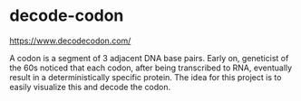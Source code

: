 # decode-codon
https://www.decodecodon.com/

A codon is a segment of 3 adjacent DNA base pairs. Early on, geneticist of the 60s noticed that each codon, after being transcribed to RNA, eventually result in a deterministically specific protein. The idea for this project is to easily visualize this and decode the codon.
